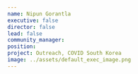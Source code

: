 ```yaml
---
name: Nipun Gorantla
executive: false
director: false
lead: false
community_manager:   
position: 
project: Outreach, COVID South Korea
image: ../assets/default_exec_image.png
---
```

